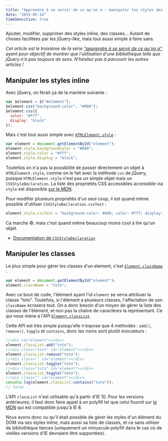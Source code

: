 ```yaml
---
title: "Apprendre à se servir de ce qu'on a : manipuler les styles des éléments"
date: "2015-05-14"
timeSensitive: true
---
```


Ajouter, modifier, supprimer des styles inline, des classes... Autant de choses
facilitées par les jQuery-like, mais tout aussi simple à faire sans.

<span class="more"></span>

_Cet article est le troisième de la série ["apprendre à se servir de ce qu'on
a"](/articles/apprendre-a-se-servir-de-ce-quon-a), ayant pour objectif de
montrer que l'utilisation d'une bibliothèque telle que jQuery n'a pas toujours
de sens. N'hésitez pas à parcourir les autres articles !_

## Manipuler les styles inline

Avec jQuery, on ferait ça de la manière suivante :

```js
var $element = $("#element");
$element.css("background-color", "#000");
$element.css({
  color: "#fff",
  display: "block"
});
```

Mais c'est tout aussi simple avec
[`HTMLElement.style`](https://developer.mozilla.org/en-US/docs/Web/API/HTMLElement/style)
:

```js
var element = document.getElementById("element");
element.style.backgroundColor = "#000";
element.style.color = "#fff";
element.style.display = "block";
```

Toutefois on n'a pas la possibilité de passer directement un objet à
`HTMLElement.style`, comme on le fait avec la méthode `css` de jQuery, puisque
`HTMLElement.style` n'est pas un simple objet mais un `CSSStyleDeclaration`. La
liste des propriétés CSS accessibles accessible via `style` est disponible [sur
le
MDN](https://developer.mozilla.org/en-US/docs/Web/CSS/CSS_Properties_Reference).

Pour modifier plusieurs propriétés d'un seul coup, il est quand même possible
d'utiliser `CSSStyleDeclaration.cssText` :

```js
element.style.cssText = "background-color: #000; color: #fff; display: block;";
```

Ca marche ©, mais c'est quand même beaucoup moins cool à lire qu'un objet.

- [Documentation de `CSSStyleDeclaration`](https://developer.mozilla.org/en-US/docs/Web/API/CSSStyleDeclaration)

## Manipuler les classes

Le plus simple pour gérer les classes d'un element, c'est
[`Element.className`](https://developer.mozilla.org/en-US/docs/Web/API/Element/className?redirectlocale=en-US&redirectslug=DOM%2Felement.className)
:

```js
var element = document.getElementById("element");
element.className = "toto";
```

Avec ce bout de code, l'élément ayant l'id `element` se verra attribuer la
classe "toto". Toutefois, si l'élément a plusieurs classes, l'affectation de
son `className` écrasera tout. On a donc besoin d'un moyen de gérer la liste
des classes de l'élément, et non pas la chaîne de caractères la représentant.
Ce qui nous mène à l'API
[`Element.classList`](tps://developer.mozilla.org/en-US/docs/Web/API/Element/classList?redirectlocale=en-US&redirectslug=DOM%2Felement.classList).

Cette API est très simple puisqu'elle n'expose que 4 méthodes : `add()`,
`remove()`, `toggle` et `contains`, donc les noms sont plutôt évocateurs :

```js
//<div id="element"></div>
element.classList.add("toto");
//<div class="toto" id="element"></div>
element.classList.remove("toto");
//<div class="" id="element"></div>
element.classList.toggle("toto");
//<div class="toto" id="element"></div>
element.classList.toggle("toto");
//<div class="" id="element"></div>
console.log(element.classList.contains("toto"));
// false
```

L'API `classList` n'est utilisable qu'à partir d'IE 10. Pour les versions
antérieures, il faut donc faire appel à un polyfill tel que celui fournit sur
[le
MDN](https://developer.mozilla.org/en-US/docs/Web/API/Element/classList?redirectlocale=en-US&redirectslug=DOM%2Felement.classList#wrapper)
qui est compatible jusqu'à IE 8.

Nous avons donc vu qu'il était possible de gérer les styles d'un élément du DOM
via ses styles inline, mais aussi sa liste de classes, et ce sans utiliser de
bibliothèque tierces (uniquement un minuscule polyfill dans le cas où de
vieilles versions d'IE devraient être supportées).
